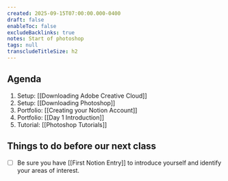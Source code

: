 ```yaml
---
created: 2025-09-15T07:00:00.000-0400
draft: false
enableToc: false
excludeBacklinks: true
notes: Start of photoshop
tags: null
transcludeTitleSize: h2
---
```


## Agenda
1. Setup: [[Downloading Adobe Creative Cloud]]
2. Setup: [[Downloading Photoshop]]
3. Portfolio: [[Creating your Notion Account]]
4. Portfolio: [[Day 1 Introduction]]
5. Tutorial: [[Photoshop Tutorials]]

## Things to do before our next class
- [ ] Be sure you have [[First Notion Entry]] to introduce yourself and identify your areas of interest.